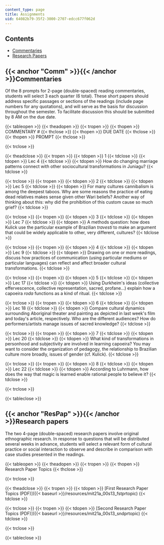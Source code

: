 ```yaml
---
content_type: page
title: Assignments
uid: 64082b79-35f2-3000-2707-edcc677f062d
---
```


Contents
--------

*   [Commentaries](#Comm)
*   [Research Papers](#ResPap)

{{< anchor "Comm" >}}{{< /anchor >}}Commentaries
------------------------------------------------

Of the 8 prompts for 2-page (double-spaced) reading commentaries, students will select 3 each quarter (6 total). These short papers should address specific passages or sections of the readings (include page numbers for any quotations), and will serve as the basis for discussion throughout the semester. To facilitate discussion this should be submitted by 8 AM on the due date.

{{< tableopen >}}
{{< theadopen >}}
{{< tropen >}}
{{< thopen >}}
COMMENTARY #
{{< thclose >}}
{{< thopen >}}
DUE DATE
{{< thclose >}}
{{< thopen >}}
PROMPT
{{< thclose >}}

{{< trclose >}}

{{< theadclose >}}
{{< tropen >}}
{{< tdopen >}}
1
{{< tdclose >}}
{{< tdopen >}}
Lec 4
{{< tdclose >}}
{{< tdopen >}}
How do changing marriage patterns connect with other sociocultural transformations in Juniagu?
{{< tdclose >}}

{{< trclose >}}
{{< tropen >}}
{{< tdopen >}}
2
{{< tdclose >}}
{{< tdopen >}}
Lec 5
{{< tdclose >}}
{{< tdopen >}}
For many cultures cannibalism is among the deepest taboos. Why are some reasons the practice of eating dead relatives makes sense given other Wari beliefs? Another way of thinking about this: why did the prohibition of this custom cause so much grief?
{{< tdclose >}}

{{< trclose >}}
{{< tropen >}}
{{< tdopen >}}
3
{{< tdclose >}}
{{< tdopen >}}
Lec 7
{{< tdclose >}}
{{< tdopen >}}
A methods question: how does Kulick use the particular example of Brazilian _travesti_ to make an argument that could be widely applicable to other, very different, cultures?
{{< tdclose >}}

{{< trclose >}}
{{< tropen >}}
{{< tdopen >}}
4
{{< tdclose >}}
{{< tdopen >}}
Lec 9
{{< tdclose >}}
{{< tdopen >}}
Drawing on one or more readings, discuss how practices of communication (using particular mediums or particular languages) can reflect and affect broader cultural transformations.
{{< tdclose >}}

{{< trclose >}}
{{< tropen >}}
{{< tdopen >}}
5
{{< tdclose >}}
{{< tdopen >}}
Lec 17
{{< tdclose >}}
{{< tdopen >}}
Using Durkheim's ideas (collective effervescence, collective representation, sacred, profane…) explain how a capoeira _roda_ functions as a kind of ritual.
{{< tdclose >}}

{{< trclose >}}
{{< tropen >}}
{{< tdopen >}}
6
{{< tdclose >}}
{{< tdopen >}}
Lec 18
{{< tdclose >}}
{{< tdopen >}}
Compare cultural dynamics surrounding Aboriginal theater and painting as depicted in last week's film and today's article, respectively. Who are the different audiences? How do performers/artists manage issues of sacred knowledge?
{{< tdclose >}}

{{< trclose >}}
{{< tropen >}}
{{< tdopen >}}
7
{{< tdclose >}}
{{< tdopen >}}
Lec 20
{{< tdclose >}}
{{< tdopen >}}
What kind of transformations in personhood and subjectivity are involved in learning capoeira? You may want to consider the organization of pedagogy, the relationship to Brazilian culture more broadly, issues of gender (cf. Kulick).
{{< tdclose >}}

{{< trclose >}}
{{< tropen >}}
{{< tdopen >}}
8
{{< tdclose >}}
{{< tdopen >}}
Lec 22
{{< tdclose >}}
{{< tdopen >}}
According to Luhrmann, how does the way that magic is learned enable rational people to believe it?
{{< tdclose >}}

{{< trclose >}}

{{< tableclose >}}

{{< anchor "ResPap" >}}{{< /anchor >}}Research papers
-----------------------------------------------------

The two 4-page (double-spaced) research papers involve original ethnographic research. In response to questions that will be distributed several weeks in advance, students will select a relevant form of cultural practice or social interaction to observe and describe in comparison with case studies presented in the readings.

{{< tableopen >}}
{{< theadopen >}}
{{< tropen >}}
{{< thopen >}}
Research Paper Topics
{{< thclose >}}

{{< trclose >}}

{{< theadclose >}}
{{< tropen >}}
{{< tdopen >}}
[First Research Paper Topics (PDF)]({{< baseurl >}}/resources/mit21a_00s13_fstprtopic)
{{< tdclose >}}

{{< trclose >}}
{{< tropen >}}
{{< tdopen >}}
[Second Research Paper Topics (PDF)]({{< baseurl >}}/resources/mit21a_00s13_sndprtopic)
{{< tdclose >}}

{{< trclose >}}

{{< tableclose >}}